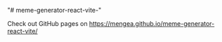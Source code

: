 "# meme-generator-react-vite-" 

Check out GitHub pages on https://mengea.github.io/meme-generator-react-vite/
